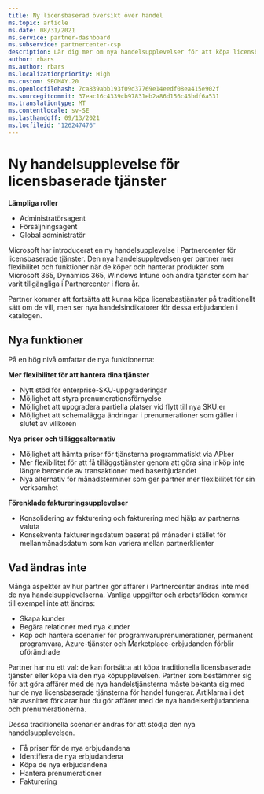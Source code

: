 ```yaml
---
title: Ny licensbaserad översikt över handel
ms.topic: article
ms.date: 08/31/2021
ms.service: partner-dashboard
ms.subservice: partnercenter-csp
description: Lär dig mer om nya handelsupplevelser för att köpa licensbaserade onlinetjänster.
author: rbars
ms.author: rbars
ms.localizationpriority: High
ms.custom: SEOMAY.20
ms.openlocfilehash: 7ca839abb193f09d37769e14eedf08ea415e902f
ms.sourcegitcommit: 37eac16c4339cb97831eb2a86d156c45bdf6a531
ms.translationtype: MT
ms.contentlocale: sv-SE
ms.lasthandoff: 09/13/2021
ms.locfileid: "126247476"
---
```

# <a name="new-commerce-experience-for-license-based-services"></a>Ny handelsupplevelse för licensbaserade tjänster

**Lämpliga roller**

- Administratörsagent
- Försäljningsagent
- Global administratör

Microsoft har introducerat en ny handelsupplevelse i Partnercenter för licensbaserade tjänster. Den nya handelsupplevelsen ger partner mer flexibilitet och funktioner när de köper och hanterar produkter som Microsoft 365, Dynamics 365, Windows Intune och andra tjänster som har varit tillgängliga i Partnercenter i flera år.

Partner kommer att fortsätta att kunna köpa licensbastjänster på traditionellt  sätt om de vill, men ser nya handelsindikatorer för dessa erbjudanden i katalogen.

## <a name="new-capabilities"></a>Nya funktioner

På en hög nivå omfattar de nya funktionerna:

**Mer flexibilitet för att hantera dina tjänster**

- Nytt stöd för enterprise-SKU-uppgraderingar
- Möjlighet att styra prenumerationsförnyelse
- Möjlighet att uppgradera partiella platser vid flytt till nya SKU:er
- Möjlighet att schemalägga ändringar i prenumerationer som gäller i slutet av villkoren

**Nya priser och tilläggsalternativ**

- Möjlighet att hämta priser för tjänsterna programmatiskt via API:er
- Mer flexibilitet för att få tilläggstjänster genom att göra sina inköp inte längre beroende av transaktioner med baserbjudandet
- Nya alternativ för månadsterminer som ger partner mer flexibilitet för sin verksamhet

**Förenklade faktureringsupplevelser**

- Konsolidering av fakturering och fakturering med hjälp av partnerns valuta
- Konsekventa faktureringsdatum baserat på månader i stället för mellanmånadsdatum som kan variera mellan partnerklienter

## <a name="what-isnt-changing"></a>Vad ändras inte

Många aspekter av hur partner gör affärer i Partnercenter ändras inte med de nya handelsupplevelserna. Vanliga uppgifter och arbetsflöden kommer till exempel inte att ändras:

- Skapa kunder
- Begära relationer med nya kunder
- Köp och hantera scenarier för programvaruprenumerationer, permanent programvara, Azure-tjänster och Marketplace-erbjudanden förblir oförändrade

Partner har nu ett val: de kan fortsätta att köpa traditionella licensbaserade tjänster eller köpa via den nya köpupplevelsen. Partner som bestämmer sig för att göra affärer med de nya handelstjänsterna måste bekanta sig med hur de nya licensbaserade tjänsterna för handel fungerar. Artiklarna i det här avsnittet förklarar hur du gör affärer med de nya handelserbjudandena och prenumerationerna.

Dessa traditionella scenarier ändras för att stödja den nya handelsupplevelsen.

- Få priser för de nya erbjudandena
- Identifiera de nya erbjudandena
- Köpa de nya erbjudandena
- Hantera prenumerationer
- Fakturering
